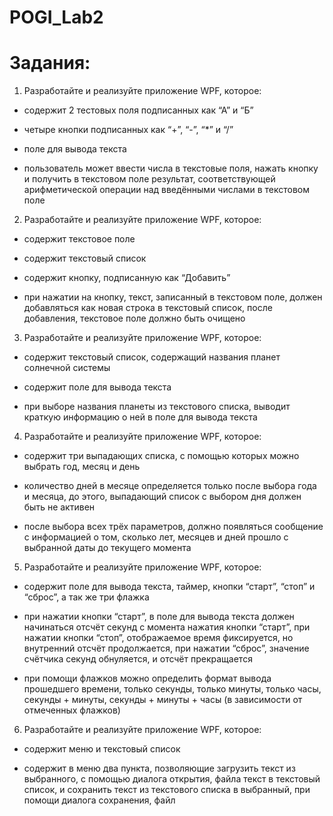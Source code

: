 # POGI_Lab2

# Задания: 

1) Разработайте и реализуйте приложение WPF, которое:

- содержит 2 тестовых поля подписанных как “А” и “Б”

- четыре кнопки подписанных как “+”, “-”, “*” и “/”

- поле для вывода текста

- пользователь может ввести числа в текстовые поля, нажать кнопку и получить в текстовом поле результат, соответствующей арифметической операции над введёнными числами в текстовом поле

2) Разработайте и реализуйте приложение WPF, которое:

- содержит текстовое поле

- содержит текстовый список

- содержит кнопку, подписанную как “Добавить”

- при нажатии на кнопку, текст, записанный в текстовом поле, должен добавляться как новая строка в текстовый список, после добавления, текстовое поле должно быть очищено

3) Разработайте и реализуйте приложение WPF, которое:

- содержит текстовый список, содержащий названия планет солнечной системы

- содержит поле для вывода текста

- при выборе названия планеты из текстового списка, выводит краткую информацию о ней в поле для вывода текста

4) Разработайте и реализуйте приложение WPF, которое:

- содержит три выпадающих списка, с помощью которых можно выбрать год, месяц и день

- количество дней в месяце определяется только после выбора года и месяца, до этого, выпадающий список с выбором дня должен быть не активен

- после выбора всех трёх параметров, должно появляться сообщение с информацией о том, сколько лет, месяцев и дней прошло с выбранной даты до текущего момента

5) Разработайте и реализуйте приложение WPF, которое:

- содержит поле для вывода текста, таймер, кнопки “старт”, “стоп” и “сброс”, а так же три флажка

- при нажатии кнопки “старт”, в поле для вывода текста должен начинаться отсчёт секунд с момента нажатия кнопки “старт”, при нажатии кнопки “стоп”, отображаемое время фиксируется, но внутренний отсчёт продолжается, при нажатии “сброс”, значение счётчика секунд обнуляется, и отсчёт прекращается

- при помощи флажков можно определить формат вывода прошедшего времени, только секунды, только минуты, только часы, секунды + минуты, секунды + минуты + часы (в зависимости от отмеченных флажков)

6) Разработайте и реализуйте приложение WPF, которое:

- содержит меню и текстовый список

- содержит в меню два пункта, позволяющие загрузить текст из выбранного, с помощью диалога открытия, файла текст в текстовый список, и сохранить текст из текстового списка в выбранный, при помощи диалога сохранения, файл
